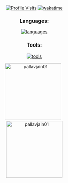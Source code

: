 <div align="center">
	
<!--[![Typing SVG](https://readme-typing-svg.herokuapp.com?font=Fira+Code&pause=1000&color=1EAC03&center=true&vCenter=true&width=435&lines=Hello%F0%9F%91%8B;I+am+Pallav+Jain;I+am+currently+learning+About+Web;Have+a+good+day😀)](https://git.io/typing-svg)
-->


[![Profile Visits](https://komarev.com/ghpvc/?username=pallavjain01&label=Profile%20views&color=blueviolet&style=flat&label=Profile%20Visits&style=for-the-badge)](https://github.com/PallavJain01)
[![wakatime](https://wakatime.com/badge/user/c6903ac3-4ea6-4685-a5e4-549e2ed87a24.svg?style=for-the-badge)](https://wakatime.com/@c6903ac3-4ea6-4685-a5e4-549e2ed87a24)
### Languages:

  <p align="center"><a aria-label="languages that i feel comfortable with" href="https://www.github.com/PallavJain01"><img alt="languages" src="https://skillicons.dev/icons?i=html,css,js,python,java" /></a></p>

### Tools:

  <p align="center"><a aria-label="tools that i use on a regular basis" href="https://www.github.com/PallavJain01"><img alt="tools" src="https://skillicons.dev/icons?i=git,vscode" /></a></p>

<p>
<a href="https://www.github.com/PallavJain01">
	<img src="https://github-readme-stats.vercel.app/api/top-langs?username=pallavjain01&show_icons=true&locale=en&layout=compact&theme=dark"
    alt="pallavjain01" height=180 /></a>&nbsp;&nbsp;<br><a href="https://www.github.com/PallavJain01"><img src="https://github-readme-stats.vercel.app/api?username=pallavjain01&show_icons=true&locale=en&count_private=true&theme=dark"
    alt="pallavjain01" height=180 /></a>
</p>
</div>
